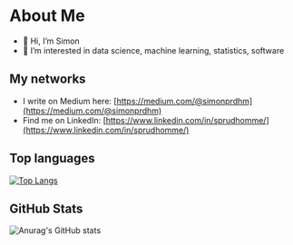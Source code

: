 # About Me
- 👋 Hi, I’m Simon
- 👀 I’m interested in data science, machine learning, statistics, software

## My networks
- I write on Medium here: [https://medium.com/@simonprdhm](https://medium.com/@simonprdhm)
- Find me on LinkedIn: [https://www.linkedin.com/in/sprudhomme/](https://www.linkedin.com/in/sprudhomme/)

## Top languages 
[![Top Langs](https://github-readme-stats.vercel.app/api/top-langs/?username=simonprudhomme&hide=java,html,css&theme=dracula)](https://github.com/anuraghazra/github-readme-stats)

## GitHub Stats
![Anurag's GitHub stats](https://github-readme-stats.vercel.app/api?username=simonprudhomme&show_icons=true&theme=transparent)
